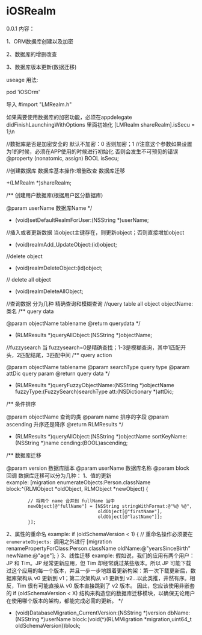# iOSRealm

0.0.1 内容：

1、ORM数据库创建以及加密

2、数据库的增删改查

3、数据库版本更新(数据迁移)


useage 用法:

pod 'iOSOrm'

导入 #import  "LMRealm.h"

如果需要使用数据库的加密功能，必须在appdelegate didFinishLaunchingWithOptions 里面初始化 
 [LMRealm shareRealm].isSecu = 1;\n
 
 //数据库是否是加密安全的 默认不加密：0  否则加密；1
//注意这个参数如果设置为1的时候，必须在APP使用的时候进行初始化 否则会发生不可预见的错误
@property (nonatomic, assign) BOOL isSecu;

//创建数据库 数据库基本操作:增删改查 数据库迁移

+(LMRealm *)shareRealm;

/**
 创建用户数据库(根据用户区分数据库)

 @param userName 数据库Name 
 */
- (void)setDefaultRealmForUser:(NSString *)userName;

//插入或者更新数据 当object主键存在，则更新object；否则直接增加object
- (void)realmAdd_UpdateObject:(id)object;

//delete object
- (void)realmDeleteObject:(id)object;

// delete all object
- (void)realmDeleteAllObject;

//查询数据 分为几种 精确查询和模糊查询
//query table all object  objectName: 类名
/**
 query data

 @param objectName tablename 
 @return           querydata
 */
- (RLMResults *)queryAllObject:(NSString *)objectName;

//fuzzysearch   当 fuzzysearch=0是精确查找；1-3是模糊查询，其中1匹配开头，2匹配结尾，3匹配中间
/**
 query action

 @param objectName tablename
 @param searchType query type
 @param attDic     query param
 @return            query data
 */
- (RLMResults *)queryFuzzyObjectName:(NSString *)objectName fuzzyType:(FuzzySearch)searchType att:(NSDictionary *)attDic;


/**
 条件排序

 @param objectName 查询的类
 @param name       排序的字段
 @param ascending  升序还是降序
 @return           RLMResults
 */
- (RLMResults *)queryAllObject:(NSString *)objectName sortKeyName:(NSString *)name cending:(BOOL)ascending;


/**
 数据库迁移

 @param version    数据库版本
 @param userName   数据库名称
 @param block      回调
 数据库迁移可以分为几种：
 1、值的更新  
 example:    [migration enumerateObjects:Person.className
                              block:^(RLMObject *oldObject, RLMObject *newObject) {

            // 将两个 name 合并到 fullName 当中
            newObject[@"fullName"] = [NSString stringWithFormat:@"%@ %@",
                                      oldObject[@"firstName"],
                                      oldObject[@"lastName"]];
            }];
 2、属性的重命名
 example:   if (oldSchemaVersion < 1) {
            // 重命名操作必须要在 `enumerateObjects:` 调用之外进行
            [migration renamePropertyForClass:Person.className oldName:@"yearsSinceBirth" newName:@"age"];
            }
 3、线性迁移
  example:  假如说，我们的应用有两个用户： JP 和 Tim。JP 经常更新应用，但 Tim 却经常跳过某些版本。所以 JP 可能下载过这个应用的每一个版本，并且一步一步地跟着更新构架：第一次下载更新后，数据库架构从 v0 更新到 v1；第二次架构从 v1 更新到 v2…以此类推，井然有序。相反，Tim 很有可能直接从 v0 版本直接跳到了 v2 版本。 因此，您应该使用非嵌套的 if (oldSchemaVersion < X) 结构来构造您的数据库迁移模块，以确保无论用户在使用哪个版本的架构，都能完成必需的更新。
 */
- (void)DatabaseMigration_CurrentVersion:(NSString *)version dbName:(NSString *)userName block:(void(^)(RLMMigration *migration,uint64_t oldSchemaVersion))block;

